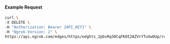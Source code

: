 <!-- Code generated for API Clients. DO NOT EDIT. -->

#### Example Request

```bash
curl \
-X DELETE \
-H "Authorization: Bearer {API_KEY}" \
-H "Ngrok-Version: 2" \
https://api.ngrok.com/edges/https/edghts_2pbvRq30CqFK0I2AZVrYTuVwOUp/routes/edghtsrt_2pbvRqYBxgKsGaincE2Y5YB3ktA/saml
```

